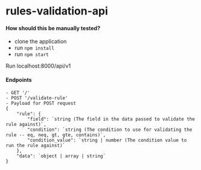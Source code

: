 # rules-validation-api
   

#### How should this be manually tested?
- clone the application
- run `npm install`
- run `npm start`



Run localhost:8000/api/v1

#### Endpoints
```
- GET '/'
- POST '/validate-rule'
- Payload for POST request
{
    "rule": {
        "field": `string (The field in the data passed to validate the rule against)`,
        "condition": `string (The condition to use for validating the rule -- eq, neq, gt, gte, contains)`,
        "condition_value": `string | number (The condition value to run the rule against)`
    },
    "data": `object | array | string`
}
```


